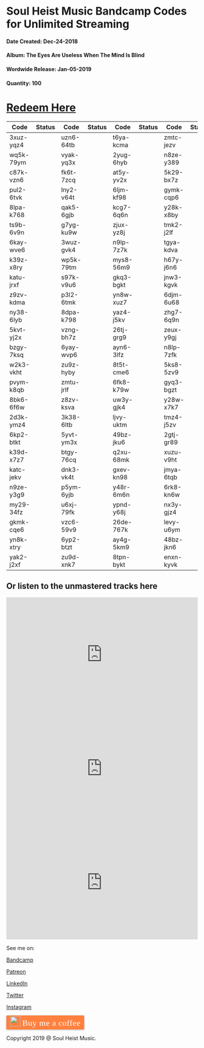 # Soul Heist Music Bandcamp Codes for Unlimited Streaming
#### Date Created: Dec-24-2018
#### Album: **The Eyes Are Useless When The Mind Is Blind**
#### Wordwide Release: Jan-05-2019

#### Quantity: 100

# [Redeem Here](http://soulheistmusic.bandcamp.com/yum)


**Code**  | **Status**	| **Code**  	| **Status** | **Code**		| **Status** | **Code**		| **Status**
------------- | -------------   |------------- | ------------- | ------------- | ----------------- | ------------- | -----------------
3xuz-yqz4     |			|uzn6-64tb | | t6ya-kcma     | |zmtc-jezv |
wq5k-79ym     |			|vyak-yq3x | |2yug-6hyb     | |n8ze-y389 |
c87k-vzn6     |			|fk6t-7zcq | | at5y-yv2x     | |5k29-bx7z |
pul2-6tvk     |			|lny2-v64t | |6ljm-kf98     | |gymk-cqp6 |
8lpa-k768     |			|qak5-6gjb | | kcg7-6q6n     ||y28k-x8by |
ts9b-6v9n     |			|g7yg-ku9w | |zjux-yz8j     | |tmk2-j2lf |
6kay-wve6     |			|3wuz-gvk4 | |n9lp-7z7k     | |tgya-kdva |
k39z-x8ry     |			|wp5k-79tm | |mys8-56m9     | |h67y-j6n6 |
katu-jrxf     |			|s97k-v9u6 | |gkq3-bgkt     | |jnw3-kgvk |
z9zv-kdma     |			|p3l2-6tmk | |yn8w-xuz7     | |6djm-6u68 |
ny38-6lyb     |			|8dpa-k798 | |yaz4-j5kv     | |zhg7-6q9n |
5kvt-yj2x     |			|vzng-bh7z | |26tj-grg9     | |zeux-y9gj |
bzgy-7ksq     |			|6yay-wvp6 | |ayn6-3lfz     | |n8lp-7zfk |
w2k3-vkht     |			|zu9z-hyby | |8t5t-cme6     | |5ks8-5zv9 |
pvym-k8qb     |			|zmtu-jrlf | |6fk8-k79w     | |gyq3-bgzt |
8bk6-6f6w     |			|z8zv-ksva | |uw3y-gjk4     | |y28w-x7k7 |
2d3k-ymz4     |			|3k38-6ltb | |ljvy-uktm     | |tmz4-j5zv |
6kp2-btkt     |			|5yvt-ym3x | |49bz-jku6     | |2gtj-gr89 |
k39d-x7z7     |			|btgy-76cq | |q2xu-68mk     | |xuzu-v9ht |
katc-jekv     |			|dnk3-vk4t | |gxev-kn98     | |jmya-6tqb |
n9ze-y3g9     |			|p5ym-6yjb | |y48r-6m6n     | |6rk8-kn6w |
my29-34fz     |			|u6xj-79fk | |ypnd-y68j     | |nx3y-gjz4 |
gkmk-cqe6     |			|vzc6-59v9 | |26de-767k     | |levy-u6ym |
yn8k-xtry     |			|6yp2-btzt | |ay4g-5km9     | |48bz-jkn6 |
yak2-j2xf     |			|zu9d-xnk7 | |8tpn-bykt     | |enxn-kyvk |


## Or listen to the unmastered tracks here
<iframe width="100%" height="300" scrolling="no" frameborder="no" allow="autoplay" src="https://w.soundcloud.com/player/?url=https%3A//api.soundcloud.com/tracks/522703248&color=%23ff5500&auto_play=true&hide_related=false&show_comments=true&show_user=true&show_reposts=false&show_teaser=true&visual=true"></iframe>

<iframe width="100%" height="300" scrolling="no" frameborder="no" allow="autoplay" src="https://w.soundcloud.com/player/?url=https%3A//api.soundcloud.com/tracks/507471927&color=%23ff5500&auto_play=true&hide_related=false&show_comments=true&show_user=true&show_reposts=false&show_teaser=true&visual=true"></iframe>

<iframe width="100%" height="300" scrolling="no" frameborder="no" allow="autoplay" src="https://w.soundcloud.com/player/?url=https%3A//api.soundcloud.com/tracks/502724955&color=%23ff5500&auto_play=true&hide_related=false&show_comments=true&show_user=true&show_reposts=false&show_teaser=true&visual=true"></iframe>

See me on:

[Bandcamp](soulheistmusic.bandcamp.com)

[Patreon](https://patreon.com/soulheistph)
		
[LinkedIn](https://www.linkedin.com/in/vicentereyes0888/)

[Twitter](https://twitter.com/icen814)

[Instagram](https://instagram.com/icen.reyes)




<style>.bmc-button img{width: 27px !important;margin-bottom: 1px !important;box-shadow: none !important;border: none !important;vertical-align: middle !important;}.bmc-button{line-height: 36px !important;height:37px !important;text-decoration: none !important;display:inline-flex !important;color:#ffffff !important;background-color:#FF813F !important;border-radius: 3px !important;border: 1px solid transparent !important;padding: 1px 9px !important;font-size: 22px !important;letter-spacing:0.6px !important;box-shadow: 0px 1px 2px rgba(190, 190, 190, 0.5) !important;-webkit-box-shadow: 0px 1px 2px 2px rgba(190, 190, 190, 0.5) !important;margin: 0 auto !important;font-family:'Cookie', cursive !important;-webkit-box-sizing: border-box !important;box-sizing: border-box !important;-o-transition: 0.3s all linear !important;-webkit-transition: 0.3s all linear !important;-moz-transition: 0.3s all linear !important;-ms-transition: 0.3s all linear !important;transition: 0.3s all linear !important;}.bmc-button:hover, .bmc-button:active, .bmc-button:focus {-webkit-box-shadow: 0px 1px 2px 2px rgba(190, 190, 190, 0.5) !important;text-decoration: none !important;box-shadow: 0px 1px 2px 2px rgba(190, 190, 190, 0.5) !important;opacity: 0.85 !important;color:#ffffff !important;}</style><link href="https://fonts.googleapis.com/css?family=Cookie" rel="stylesheet"><a class="bmc-button" target="_blank" href="https://www.buymeacoffee.com/YtgbpiTdS"><img src="https://www.buymeacoffee.com/assets/img/BMC-btn-logo.svg" alt="Buy me a coffee"><span style="margin-left:5px">Buy me a coffee</span></a>
<section class="footer">
<p class="credits">
Copyright 2019 @ Soul Heist Music.
</p>

    
